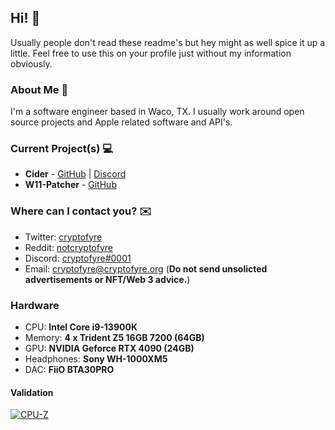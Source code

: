 [1]: https://twitter.com/cryptofyre
[2]: https://www.reddit.com/user/notcryptofyre
[4]: https://dsc.bio/cryptofyre
[5]: mailto:cryptofyre@cryptofyre.org
[6]: https://discord.gg/applemusic
[7]: https://github.com/ciderapp/Cider
[8]: https://github.com/ciderapp/Apple-Music-Electron
[9]: https://github.com/cryptofyre/W11-Patcher

## Hi! 👋
Usually people don't read these readme's but hey might as well spice it up a little. Feel free to use this on your profile just without my information obviously.

### About Me 🤘
I'm a software engineer based in Waco, TX. I usually work around open source projects and Apple related software and API's.

### Current Project(s) 💻
+ **Cider** - [GitHub][7] | [Discord][6]
+ **W11-Patcher** - [GitHub][9]

### Where can I contact you? ✉️
+ Twitter: [cryptofyre][1]
+ Reddit: [notcryptofyre][2]
+ Discord: [cryptofyre#0001][4]
+ Email: [cryptofyre@cryptofyre.org][5] (**Do not send unsolicted advertisements or NFT/Web 3 advice.**)

### Hardware
* CPU: **Intel Core i9-13900K**
* Memory: **4 x Trident Z5 16GB 7200 (64GB)**
* GPU: **NVIDIA Geforce RTX 4090 (24GB)**
* Headphones: **Sony WH-1000XM5**
* DAC: **FiiO BTA30PRO**

#### Validation
[![CPU-Z](https://valid.x86.fr/cache/banner/nkp6ac-6.png)](https://valid.x86.fr/nkp6ac)
